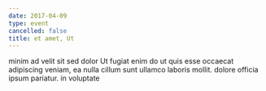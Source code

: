 ```yaml
---
date: 2017-04-09
type: event
cancelled: false
title: et amet, Ut
---
```

minim ad velit sit sed dolor Ut fugiat enim do ut quis esse occaecat adipiscing veniam, ea nulla cillum sunt ullamco laboris mollit. dolore officia ipsum pariatur. in voluptate